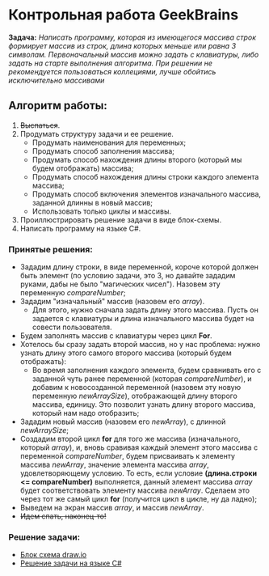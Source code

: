 # Контрольная работа GeekBrains

**Задача:** *Написать программу, которая из имеющегося массива строк формирует массив из строк, длина которых меньше или равна 3 символам. Первоначальный массив можно задать с клавиатуры, либо задать на старте выполнения алгоритма. При решении не рекомендуется пользоваться коллециями, лучше обойтись исключительно массивами*

## Алгоритм работы:

1. ~~Выспаться~~.
1. Продумать структуру задачи и ее решение. 
    * Продумать наименования для переменных;
    * Продумать способ заполнения массива;
    * Продумать способ нахождения длины второго (который мы будем отображать) массива;
    * Продумать способ нахождения длины строки каждого элемента массива;
    * Продумать способ включения элементов изначального массива, заданной длинны в новый массив;
    * Использовать только циклы и массивы.
2. Проиллюстрировать решение задачи в виде блок-схемы.
3. Написать программу на языке С#. 

### Принятые решения: 

- Зададим длину строки, в виде переменной, короче которой должен быть элемент (по условию задачи, это 3, но давайте зададим руками, дабы не было "магических чисел"). Назовем эту переменную *compareNumber*;
- Зададим "изначальный" массив (назовем его *array*).
    * Для этого, нужно сначала задать длину этого массива. Пусть он задается с клавиатуры и длина изначального массива будет на совести пользователя.
- Будем заполнять массив с клавиатуры через цикл **For**.
- Хотелось бы сразу задать второй массив, но у нас проблема: нужно узнать длину этого самого второго массива (который будем отображать):
    * Во время заполнения каждого элемента, будем сравнивать его с заданной чуть ранее переменной (которая *compareNumber*), и добавим к новосозданной переменной (назовем эту новую переменную *newArraySize*), отображающей длину второго массива, единицу. Это позволит узнать длину второго массива, который нам надо отобразить;
- Зададим новый массив (назовем его *newArray*), с длинной *newArraySize*;
- Создадим второй цикл **for** для того же массива (изначального, который *array*), и, вновь сравивая каждый элемент этого массива с переменной *compareNumber*, будем присваивать к элементу массива *newArray*, значение элемента массива *array*, удовлетворяющему условию. То есть, если условие **(длина.строки <= сompareNumber)** выполняется,  данный элемент массива *array* будет соответствовать  элементу  массива *newArray*. Сделаем это через тот же самый цикл **for** (получится цикл в цикле, ну да ладно);
- Выведем на экран массив *array*, и массив *newArray*.
- ~~Идем спать, наконец-то!~~

### Решение задачи:

- [Блок схема draw.io](https://github.com/Arbalet125/checkTest/blob/main/testCheckBlock.png)
- [Решение задачи на языке С#](https://github.com/Arbalet125/checkTest/blob/main/Program.cs)
